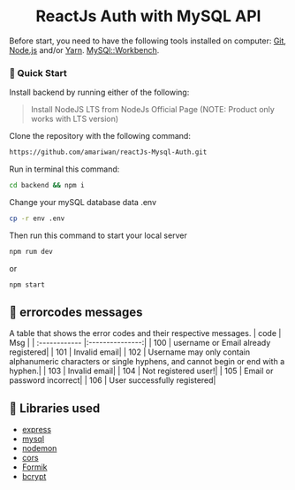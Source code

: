 


<h1 align="center">
  ReactJs Auth with MySQL API
</h1>


Before start, you need to have the following tools installed on computer: [Git](https://git-scm.com), [Node.js](https://nodejs.org/en/) and/or [Yarn](https://yarnpkg.com/). [MySQl::Workbench](https://www.mysql.com/products/workbench/).



### 📗 Quick Start

Install backend by running either of the following:
> Install NodeJS LTS from NodeJs Official Page (NOTE: Product only works with LTS version)

Clone the repository with the following command:
```bash
https://github.com/amariwan/reactJs-Mysql-Auth.git
```
Run in terminal this command:
```bash
cd backend && npm i 
```

Change your mySQL database data .env
```bash
cp -r env .env
```
Then run this command to start your local server
```bash
npm rum dev 
```
or
```bash
npm start
```

## 🦠  errorcodes messages 

A table that shows the error codes and their respective messages.
| code  | Msg  |
| :------------ |:---------------:|
| 100 | username or Email already registered|
| 101 | Invalid email|
| 102 | Username may only contain alphanumeric characters or single hyphens, and cannot begin or end with a hyphen.|
| 103 | Invalid email|
| 104 | Not registered user!|
| 105 | Email or password incorrect|
| 106 | User successfully registered|

## 🚀 Libraries used
* [express](https://www.npmjs.com/package/express)
* [mysql](https://www.npmjs.com/package/mysql)
* [nodemon](https://www.npmjs.com/package/nodemon)
* [cors](https://www.npmjs.com/package/cors)
* [Formik](https://www.npmjs.com/package/formik)
* [bcrypt](https://www.npmjs.com/package/bcrypt)
